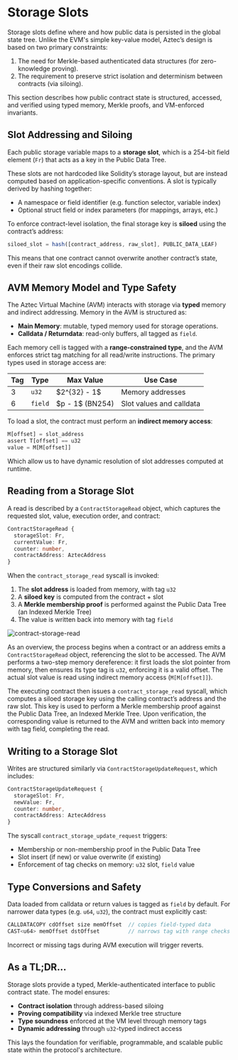# Storage Slots

Storage slots define where and how public data is persisted in the global state tree. Unlike the EVM's simple key-value model, Aztec’s design is based on two primary constraints:

1. The need for Merkle-based authenticated data structures (for zero-knowledge proving).
2. The requirement to preserve strict isolation and determinism between contracts (via siloing).

This section describes how public contract state is structured, accessed, and verified using typed memory, Merkle proofs, and VM-enforced invariants.

## Slot Addressing and Siloing

Each public storage variable maps to a **storage slot**, which is a 254-bit field element (`Fr`) that acts as a key in the Public Data Tree.

These slots are not hardcoded like Solidity’s storage layout, but are instead computed based on application-specific conventions. A slot is typically derived by hashing together:

* A namespace or field identifier (e.g. function selector, variable index)
* Optional struct field or index parameters (for mappings, arrays, etc.)

To enforce contract-level isolation, the final storage key is **siloed** using the contract’s address:

```ts
siloed_slot = hash([contract_address, raw_slot], PUBLIC_DATA_LEAF)
```

This means that one contract cannot overwrite another contract’s state, even if their raw slot encodings collide.

## AVM Memory Model and Type Safety

The Aztec Virtual Machine (AVM) interacts with storage via **typed** memory and indirect addressing. Memory in the AVM is structured as:

* **Main Memory**: mutable, typed memory used for storage operations.
* **Calldata / Returndata**: read-only buffers, all tagged as `field`.

Each memory cell is tagged with a **range-constrained type**, and the AVM enforces strict tag matching for all read/write instructions. The primary types used in storage access are:

| Tag | Type    | Max Value         | Use Case                 |
| --- | ------- | ----------------- | ------------------------ |
| 3   | `u32`   | \$2^{32} - 1\$    | Memory addresses         |
| 6   | `field` | \$p - 1\$ (BN254) | Slot values and calldata |

To load a slot, the contract must perform an **indirect memory access**:

```ts
M[offset] = slot_address
assert T[offset] == u32
value = M[M[offset]]
```

Which allow us to have dynamic resolution of slot addresses computed at runtime.

## Reading from a Storage Slot

A read is described by a `ContractStorageRead` object, which captures the requested slot, value, execution order, and contract:

```ts
ContractStorageRead {
  storageSlot: Fr,
  currentValue: Fr,
  counter: number,
  contractAddress: AztecAddress
}
```

When the `contract_storage_read` syscall is invoked:

1. The **slot address** is loaded from memory, with tag `u32`
2. A **siloed key** is computed from the contract + slot
3. A **Merkle membership proof** is performed against the Public Data Tree (an Indexed Merkle Tree)
4. The value is written back into memory with tag `field`

![contract-storage-read](/img/diagrams/memory-check.png)

As an overview, the process begins when a contract or an address emits a `ContractStorageRead` object, referencing the slot to be accessed. The AVM performs a two-step memory dereference: it first loads the slot pointer from memory, then ensures its type tag is `u32`, enforcing it is a valid offset. The actual slot value is read using indirect memory access (`M[M[offset]]`).

The executing contract then issues a `contract_storage_read` syscall, which computes a siloed storage key using the calling contract’s address and the raw slot. This key is used to perform a Merkle membership proof against the Public Data Tree, an Indexed Merkle Tree. Upon verification, the corresponding value is returned to the AVM and written back into memory with tag field, completing the read.

## Writing to a Storage Slot

Writes are structured similarly via `ContractStorageUpdateRequest`, which includes:

```ts
ContractStorageUpdateRequest {
  storageSlot: Fr,
  newValue: Fr,
  counter: number,
  contractAddress: AztecAddress
}
```

The syscall `contract_storage_update_request` triggers:

* Membership or non-membership proof in the Public Data Tree
* Slot insert (if new) or value overwrite (if existing)
* Enforcement of tag checks on memory: `u32` slot, `field` value

## Type Conversions and Safety

Data loaded from calldata or return values is tagged as `field` by default. For narrower data types (e.g. `u64`, `u32`), the contract must explicitly cast:

```ts
CALLDATACOPY cdOffset size memOffset  // copies field-typed data
CAST<u64> memOffset dstOffset         // narrows tag with range checks
```

Incorrect or missing tags during AVM execution will trigger reverts.

## As a TL;DR...

Storage slots provide a typed, Merkle-authenticated interface to public contract state. The model ensures:

* **Contract isolation** through address-based siloing
* **Proving compatibility** via indexed Merkle tree structure
* **Type soundness** enforced at the VM level through memory tags
* **Dynamic addressing** through `u32`-typed indirect access

This lays the foundation for verifiable, programmable, and scalable public state within the protocol's architecture.
